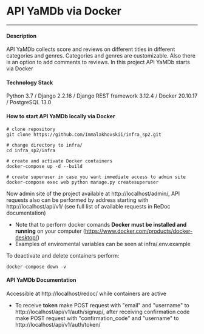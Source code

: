 # API YaMDb via Docker #
****
#### Description ####
API YaMDb collects score and reviews on different titles in different categories and genres. Categories and genres are customizable. Also there is an option to add comments to reviews. In this project API YaMDb starts via Docker

#### Technology Stack ####
Python 3.7 / Django 2.2.16 / Django REST framework 3.12.4 / Docker 20.10.17 / PostgreSQL 13.0

#### How to start API YaMDb locally via Docker ####
```
# clone repository
git clone https://github.com/Immalakhovskii/infra_sp2.git

# change directory to infra/
cd infra_sp2/infra

# create and activate Docker containers
docker-compose up -d --build

# create superuser in case you want immediate access to admin site
docker-compose exec web python manage.py createsuperuser    
```
Now admin site of the project available at http://localhost/admin/, API requests also can be performed by address starting with http://localhost/api/v1/ (see full list of available requests in ReDoc documentation)
- Note that to perform docker comands **Docker must be installed and running** on your computer (https://www.docker.com/products/docker-desktop/)
- Examples of enviromental variables can be seen at infra/.env.example

To deactivate and delete containers perform:
```
docker-compose down -v
```

#### API YaMDb Documentation ####
Accessible at http://localhost/redoc/ while containers are active 
- To receive **token** make POST request with "email" and "username" to http://localhost/api/v1/auth/signup/, after receiving confirmation code make POST request with "confirmation_code" and "username" to http://localhost/api/v1/auth/token/
